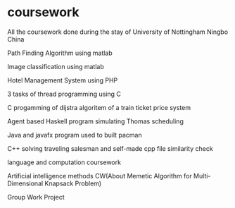# coursework
All the coursework done during the stay of University of Nottingham Ningbo China 

Path Finding Algorithm using matlab

Image classification using matlab

Hotel Management System using PHP

3 tasks of thread programming using C

C progamming of dijstra algoritem of a train ticket price system

Agent based Haskell program simulating Thomas scheduling

Java and javafx program used to built pacman

C++ solving traveling salesman  and  self-made  cpp file similarity check

language and computation coursework

Artificial intelligence methods CW(About Memetic Algorithm for Multi-Dimensional Knapsack Problem)

Group Work Project


